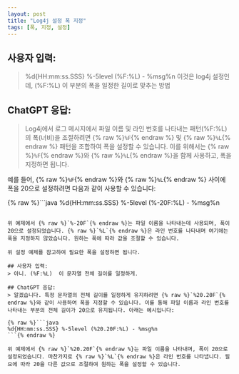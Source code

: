 ```yaml
---
layout: post
title: "Log4j 설정 폭 지정"
tags: [폭, 지정, 설정]
---
```


## 사용자 입력:
> %d{HH:mm:ss.SSS} %-5level (%F:%L) - %msg%n 이것은 log4j 설정인데, (%F:%L)  이 부분의 폭을 일정한 길이로 맞추는 방법

## ChatGPT 응답:
> Log4j에서 로그 메시지에서 파일 이름 및 라인 번호를 나타내는 패턴(%F:%L)의 폭(너비)을 조절하려면 {% raw %}`%F`{% endraw %} 및 {% raw %}`%L`{% endraw %} 패턴을 조합하여 폭을 설정할 수 있습니다. 이를 위해서는 {% raw %}`%F`{% endraw %}와 {% raw %}`%L`{% endraw %}을 함께 사용하고, 폭을 지정하면 됩니다.

예를 들어, {% raw %}`%F`{% endraw %}와 {% raw %}`%L`{% endraw %} 사이에 폭을 20으로 설정하려면 다음과 같이 사용할 수 있습니다:

{% raw %}```java
%d{HH:mm:ss.SSS} %-5level (%-20F:%L) - %msg%n
```{% endraw %}

위 예제에서 {% raw %}`%-20F`{% endraw %}는 파일 이름을 나타내는데 사용되며, 폭이 20으로 설정되었습니다. {% raw %}`%L`{% endraw %}은 라인 번호를 나타내며 여기에는 폭을 지정하지 않았습니다. 원하는 폭에 따라 값을 조절할 수 있습니다.

위 설정 예제를 참고하여 필요한 폭을 설정하면 됩니다.

## 사용자 입력:
> 아니. (%F:%L)  이 문자열 전체 길이를 일정하게.

## ChatGPT 응답:
> 알겠습니다. 특정 문자열의 전체 길이를 일정하게 유지하려면 {% raw %}`%20.20F`{% endraw %}와 같이 사용하여 폭을 지정할 수 있습니다. 이를 통해 파일 이름과 라인 번호를 나타내는 부분의 전체 길이가 20으로 유지됩니다. 아래는 예시입니다:

{% raw %}```java
%d{HH:mm:ss.SSS} %-5level (%20.20F:%L) - %msg%n
```{% endraw %}

위 예제에서 {% raw %}`%20.20F`{% endraw %}는 파일 이름을 나타내며, 폭이 20으로 설정되었습니다. 마찬가지로 {% raw %}`%L`{% endraw %}은 라인 번호를 나타냅니다. 필요에 따라 20을 다른 값으로 조절하여 원하는 폭을 설정할 수 있습니다.


